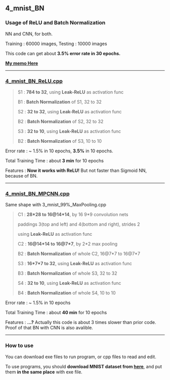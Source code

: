 ## 4_mnist_BN

### Usage of ReLU and Batch Normalization

NN and CNN, for both.

Training : 60000 images, Testing : 10000 images 

This code can get about **3.5% error rate in 30 epochs.**

**[My memo Here](memo.md)**

---

### [4_mnist_BN_ReLU.cpp](4_mnist_BN_ReLU.cpp)

> S1 : **784 to 32**, using **Leak-ReLU** as activation func
>
> B1 : **Batch Normalization** of S1, 32 to 32
>
> S2 : **32 to 32**, using **Leak-ReLU** as activation func
>
> B2 : **Batch Normalization** of S2, 32 to 32
>
> S3 : **32 to 10**, using **Leak-ReLU** as activation func
>
> B2 : **Batch Normalization** of S3, 10 to 10

Error rate : ~ 1.5% in 10 epochs, **3.5%** in 10 epochs.

Total Training Time : about **3 min** for 10 epochs

Features : **Now it works with ReLU!** But not faster than Sigmoid NN, because of BN.

---

### [4_mnist_BN_MPCNN.cpp](4_mnist_BN_MPCNN.cpp)

Same shape with 3_mnist_99%_MaxPooling.cpp

> C1 : **28\*28 to 16@14\*14**, by 16 9\*9 convolution nets
>
> paddings 3(top and left) and 4(bottom and right), strides 2
> 
> using **Leak-ReLU** as activation func
>
> C2 : **16@14\*14 to 16@7\*7**, by 2\*2 max pooling
> 
> B2 : **Batch Normalization** of whole C2, 16@7\*7 to 16@7\*7
> 
> S3 : **16\*7\*7 to 32**, using **Leak-ReLU** as activation func
> 
> B3 : **Batch Normalization** of whole S3, 32 to 32
>
> S4 : **32 to 10**, using **Leak-ReLU** as activation func
> 
> B4 : **Batch Normalization** of whole S4, 10 to 10

Error rate : ~ 1.5% in 10 epochs

Total Training Time : about **40 min** for 10 epochs

Features : **...?** Actually this code is about 3 times slower than prior code. Proof of that BN with CNN is also avalible.

---

### How to use

You can download exe files to run program, or cpp files to read and edit.

To use programs, you should **download MNIST dataset from [here](http://yann.lecun.com/exdb/mnist/)**, and put them **in the same place** with exe file.
